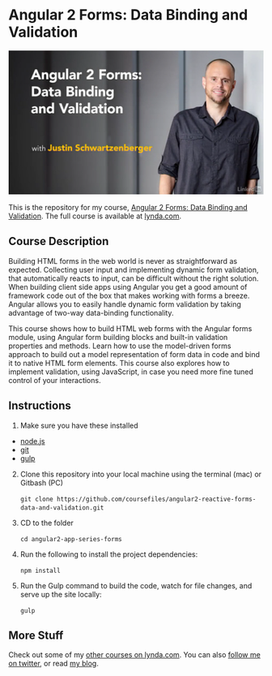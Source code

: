 # Angular 2 Forms: Data Binding and Validation

[![Angular 2 Forms: Data Binding and Validation](hero.png)](https://www.lynda.com/AngularJS-tutorials/Angular-2-Forms-Data-Binding-Validation/461451-2.html)  

This is the repository for my course, [Angular 2 Forms: Data Binding and Validation](https://www.lynda.com/AngularJS-tutorials/Angular-2-Forms-Data-Binding-Validation/461451-2.html). 
The full course is available at [lynda.com](https://lynda.com).  

## Course Description

Building HTML forms in the web world is never as straightforward as expected. Collecting user input and implementing dynamic form validation, 
that automatically reacts to input, can be difficult without the right solution. When building client side apps using Angular you get a good 
amount of framework code out of the box that makes working with forms a breeze. Angular allows you to easily handle dynamic form validation 
by taking advantage of two-way data-binding functionality.  

This course shows how to build HTML web forms with the Angular forms module, using Angular form building blocks and built-in validation 
properties and methods. Learn how to use the model-driven forms approach to build out a model representation of form data in code and 
bind it to native HTML form elements. This course also explores how to implement validation, using JavaScript, in case you need more 
fine tuned control of your interactions.  

## Instructions

1. Make sure you have these installed
  - [node.js](http://nodejs.org/)
  - [git](http://git-scm.com/)
  - [gulp](https://github.com/gulpjs/gulp/blob/master/docs/getting-started.md)
2. Clone this repository into your local machine using the terminal (mac) or Gitbash (PC) 

    `git clone https://github.com/coursefiles/angular2-reactive-forms-data-and-validation.git`
    
3. CD to the folder

    `cd angular2-app-series-forms`
    
4. Run the following to install the project dependencies:

    `npm install`
    
5. Run the Gulp command to build the code, watch for file changes, and serve up the site locally:

    `gulp`
  
## More Stuff
Check out some of my [other courses on lynda.com](https://lynda.com/justinschwartzenberger). 
You can also [follow me on twitter](https://twitter.com/schwarty), or read [my blog](http://schwarty.com).